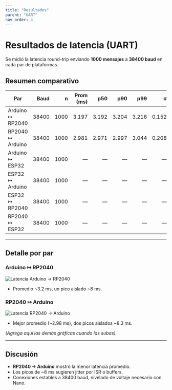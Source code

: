 ```yaml
---
title: "Resultados"
parent: "UART"
nav_order: 4
---
```


# Resultados de latencia (UART)

Se midió la latencia round-trip enviando **1000 mensajes** a **38400 baud** en cada par de plataformas.

## Resumen comparativo

| Par | Baud | n | Prom (ms) | p50 | p90 | p99 | σ | Min | Max | Outliers |
|---|---:|---:|---:|---:|---:|---:|---:|---:|---:|---:|
| Arduino ↦ RP2040 | 38400 | 1000 | 3.197 | 3.192 | 3.204 | 3.216 | 0.152 | 3.168 | 8.004 | 1 |
| RP2040 ↦ Arduino | 38400 | 1000 | 2.981 | 2.971 | 2.997 | 3.044 | 0.208 | 2.919 | 8.345 | 2 |
| Arduino ↦ ESP32 | 38400 | 1000 | — | — | — | — | — | — | — | — | — |
| ESP32 ↦ Arduino | 38400 | 1000 | — | — | — | — | — | — | — | — | — |
| ESP32 ↦ RP2040 | 38400 | 1000 | — | — | — | — | — | — | — | — | — |
| RP2040 ↦ ESP32 | 38400 | 1000 | — | — | — | — | — | — | — | — | — |

---

## Detalle por par

### Arduino ↦ RP2040
![Latencia Arduino → RP2040](/assets/img/uart/resultados/Ard_RP.jpeg)

- Promedio ~3.2 ms, un pico aislado ~8 ms.

### RP2040 ↦ Arduino
![Latencia RP2040 → Arduino](/assets/img/uart/resultados/RP_Ard.jpeg)

- Mejor promedio (~2.98 ms), dos picos aislados ~8.3 ms.

*(Agrega aquí las demás gráficas cuando las subas).*

---

## Discusión
- **RP2040 → Arduino** mostró la menor latencia promedio.  
- Los picos de ~8 ms sugieren jitter por ISR o buffers.  
- Conexiones estables a 38400 baud, nivelado de voltaje necesario con Nano.
